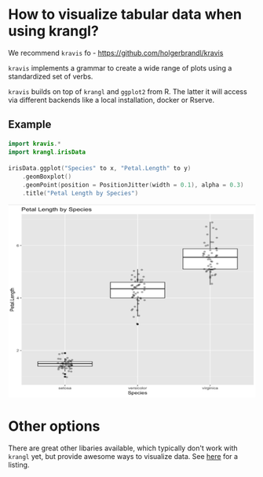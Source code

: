 # How to visualize tabular data when using krangl?

We recommend `kravis` fo - https://github.com/holgerbrandl/kravis

`kravis` implements a grammar to create a wide range of plots using a standardized set of verbs.

`kravis` builds on top of `krangl` and `ggplot2` from R. The latter it will access via different backends like a local installation, docker or Rserve.


## Example


```kotlin
import kravis.* 
import krangl.irisData 

irisData.ggplot("Species" to x, "Petal.Length" to y)
    .geomBoxplot()
    .geomPoint(position = PositionJitter(width = 0.1), alpha = 0.3)
    .title("Petal Length by Species")
```

![](.data_vis_images/b45a0ed9.png)


# Other options

There are great other libaries available, which typically don't work with `krangl` yet, but provide awesome ways to visualize data. See [here](https://github.com/holgerbrandl/kravis#references) for a listing.


